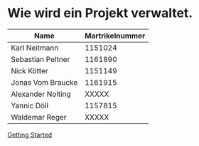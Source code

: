 # Wie wird ein Projekt verwaltet.

Name | Martrikelnummer 
--- | ---
Karl Neitmann | 1151024
Sebastian Peltner | 1161890
Nick Kötter | 1151149
Jonas Vom Braucke | 1161915
Alexander Nolting | XXXXX
Yannic Döll | 1157815
Waldemar Reger | XXXXX

[Getting Started](#docsify)
